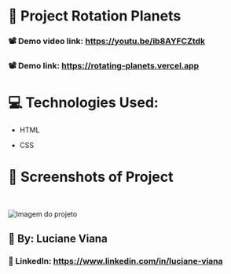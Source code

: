 #   :book: Project Rotation Planets 

###   📽️ Demo video link: https://youtu.be/ib8AYFCZtdk

###   📽️ Demo link: https://rotating-planets.vercel.app

# :computer: Technologies Used:

 * HTML

 * CSS
# :camera_flash: Screenshots of Project
 <br> 

![Imagem do projeto](https://github.com/Lucianevianagbi/animacao-planetas/blob/main/screenshots/img.png)
   <br>
   
## :woman: By:  Luciane Viana

### :link: LinkedIn: https://www.linkedin.com/in/luciane-viana
